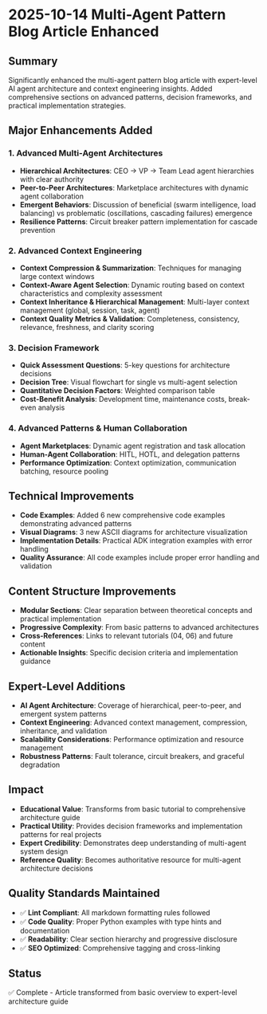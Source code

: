 # 2025-10-14 Multi-Agent Pattern Blog Article Enhanced

## Summary

Significantly enhanced the multi-agent pattern blog article with expert-level
AI agent architecture and context engineering insights. Added comprehensive
sections on advanced patterns, decision frameworks, and practical
implementation strategies.

## Major Enhancements Added

### 1. Advanced Multi-Agent Architectures

- **Hierarchical Architectures**: CEO → VP → Team Lead agent hierarchies
  with clear authority
- **Peer-to-Peer Architectures**: Marketplace architectures with dynamic
  agent collaboration
- **Emergent Behaviors**: Discussion of beneficial (swarm intelligence, load
  balancing) vs problematic (oscillations, cascading failures) emergence
- **Resilience Patterns**: Circuit breaker pattern implementation for cascade
  prevention

### 2. Advanced Context Engineering

- **Context Compression & Summarization**: Techniques for managing large
  context windows
- **Context-Aware Agent Selection**: Dynamic routing based on context
  characteristics and complexity assessment
- **Context Inheritance & Hierarchical Management**: Multi-layer context
  management (global, session, task, agent)
- **Context Quality Metrics & Validation**: Completeness, consistency,
  relevance, freshness, and clarity scoring

### 3. Decision Framework

- **Quick Assessment Questions**: 5-key questions for architecture decisions
- **Decision Tree**: Visual flowchart for single vs multi-agent selection
- **Quantitative Decision Factors**: Weighted comparison table
- **Cost-Benefit Analysis**: Development time, maintenance costs, break-even
  analysis

### 4. Advanced Patterns & Human Collaboration

- **Agent Marketplaces**: Dynamic agent registration and task allocation
- **Human-Agent Collaboration**: HITL, HOTL, and delegation patterns
- **Performance Optimization**: Context optimization, communication batching,
  resource pooling

## Technical Improvements

- **Code Examples**: Added 6 new comprehensive code examples demonstrating
  advanced patterns
- **Visual Diagrams**: 3 new ASCII diagrams for architecture visualization
- **Implementation Details**: Practical ADK integration examples with error
  handling
- **Quality Assurance**: All code examples include proper error handling and
  validation

## Content Structure Improvements

- **Modular Sections**: Clear separation between theoretical concepts and
  practical implementation
- **Progressive Complexity**: From basic patterns to advanced architectures
- **Cross-References**: Links to relevant tutorials (04, 06) and future
  content
- **Actionable Insights**: Specific decision criteria and implementation
  guidance

## Expert-Level Additions

- **AI Agent Architecture**: Coverage of hierarchical, peer-to-peer, and
  emergent system patterns
- **Context Engineering**: Advanced context management, compression,
  inheritance, and validation
- **Scalability Considerations**: Performance optimization and resource
  management
- **Robustness Patterns**: Fault tolerance, circuit breakers, and graceful
  degradation

## Impact

- **Educational Value**: Transforms from basic tutorial to comprehensive
  architecture guide
- **Practical Utility**: Provides decision frameworks and implementation
  patterns for real projects
- **Expert Credibility**: Demonstrates deep understanding of multi-agent
  system design
- **Reference Quality**: Becomes authoritative resource for multi-agent
  architecture decisions

## Quality Standards Maintained

- ✅ **Lint Compliant**: All markdown formatting rules followed
- ✅ **Code Quality**: Proper Python examples with type hints and
  documentation
- ✅ **Readability**: Clear section hierarchy and progressive disclosure
- ✅ **SEO Optimized**: Comprehensive tagging and cross-linking

## Status

✅ Complete - Article transformed from basic overview to expert-level
architecture guide